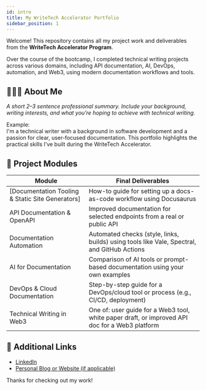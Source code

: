 ```yaml
---
id: intro
title: My WriteTech Accelerator Portfolio
sidebar_position: 1
---
```


Welcome! This repository contains all my project work and deliverables from the **WriteTech Accelerator Program**.

Over the course of the bootcamp, I completed technical writing projects across various domains, including API documentation, AI, DevOps, automation, and Web3, using modern documentation workflows and tools.

## 👩🏽‍💻 About Me

_A short 2–3 sentence professional summary. Include your background, writing interests, and what you’re hoping to achieve with technical writing._

Example:  
I'm a technical writer with a background in software development and a passion for clear, user-focused documentation. This portfolio highlights the practical skills I’ve built during the WriteTech Accelerator.

## 📁 Project Modules

| Module |Final Deliverables |
|--------|---------------------|
| [Documentation Tooling & Static Site Generators] | How-to guide for setting up a docs-as-code workflow using Docusaurus |
| API Documentation & OpenAPI | Improved documentation for selected endpoints from a real or public API |
| Documentation Automation | Automated checks (style, links, builds) using tools like Vale, Spectral, and GitHub Actions |
| AI for Documentation | Comparison of AI tools or prompt-based documentation using your own examples |
| DevOps & Cloud Documentation | Step-by-step guide for a DevOps/cloud tool or process (e.g., CI/CD, deployment) |
| Technical Writing in Web3 | One of: user guide for a Web3 tool, white paper draft, or improved API doc for a Web3 platform |


## 🔗 Additional Links

- [LinkedIn](https://linkedin.com/in/yourname)
- [Personal Blog or Website (if applicable)](https://yourdomain.com)

Thanks for checking out my work!
